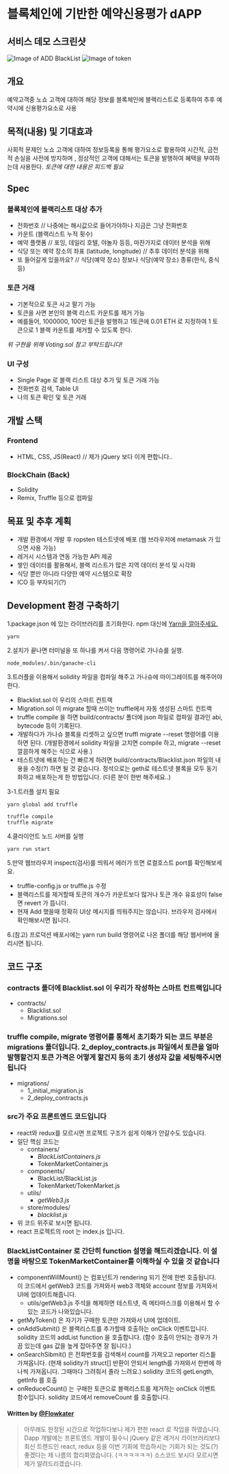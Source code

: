 # 블록체인에 기반한 예약신용평가 dAPP

## 서비스 데모 스크린샷

![Image of ADD BlackList](https://github.com/flowkater/no-show-block/blob/master/addblacklist.png)
![Image of token](https://github.com/flowkater/no-show-block/blob/master/tokenmarket.png)

## 개요

예약고객중 노쇼 고객에 대하여 해당 정보를 블록체인에 블랙리스트로 등록하여 추후 예약시에 신용평가요소로 사용

## 목적(내용) 및 기대효과

사회적 문제인 노쇼 고객에 대하여 정보등록을 통해 평가요소로 활용하여 시간적, 금전적 손실을 사전에 방지하며 , 정상적인 고객에 대해서는 토큰을 발행하여 혜택을 부여하는데 사용한다. *토큰에 대한 내용은 피드백 필요*

## Spec

### 블록체인에 블랙리스트 대상 추가

- 전화번호 // 나중에는 해시값으로 들어가야하나 지금은 그냥 전화번호
- 카운트 (블랙리스트 누적 횟수)
- 예약 플랫폼 // 포잉, 데일리 호텔, 야놀자 등등, 마찬가지로 데이터 분석을 위해
- 식당 또는 예약 장소의 좌표 (latitude, longitude) // 추후 데이터 분석을 위해
- 또 들어갈게 있을까요? // 식당(예약 장소) 정보나 식당(예약 장소) 종류(한식, 중식 등)

### 토큰 거래

- 기본적으로 토큰 사고 팔기 가능
- 토큰을 사면 본인의 블랙 리스트 카운트를 제거 가능
- 예를들어, 1000000, 100만 토큰을 발행하고 1토큰에 0.01 ETH 로 지정하여 1 토큰으로 1 블랙 카운트를 제거할 수 있도록 한다.

*위 구현을 위해 Voting.sol 참고 부탁드립니다!*

### UI 구성

- Single Page 로 블랙 리스트 대상 추가 및 토큰 거래 가능
- 전화번호 검색, Table UI
- 나의 토큰 확인 및 토큰 거래

## 개발 스택

### Frontend

- HTML, CSS, JS(React) // 제가 jQuery 보다 이게 편합니다..

### BlockChain (Back)

- Solidity
- Remix, Truffle 등으로 컴파일

## 목표 및 추후 계획

- 개발 환경에서 개발 후 ropsten 테스트넷에 배포 (웹 브라우저에 metamask 가 있으면 사용 가능)
- 레거시 시스템과 연동 가능한 API 제공
- 쌓인 데이터를 활용해서, 블랙 리스트가 많은 지역 데이터 분석 및 시각화
- 식당 뿐만 아니라 다양한 예약 시스템으로 확장
- ICO 등 부자되기(?)

## Development 환경 구축하기

1.package.json 에 있는 라이브러리를 초기화한다. npm 대신에 [Yarn을 깔아주세요.](https://yarnpkg.com/lang/en/)

```terminal
yarn
```

2.설치가 끝나면 터미널을 또 하나를 켜서 다음 명령어로 가나슈를 실행.

```terminal
node_modules/.bin/ganache-cli
```

3.트러플을 이용해서 solidity 파일을 컴파일 해주고 가나슈에 마이그레이트를 해주어야 한다.

- Blacklist.sol 이 우리의 스마트 컨트랙
- Migration.sol 이 migrate 할때 쓰이는 truffle에서 자동 생성된 스마트 컨트랙
- truffle compile 을 하면 build/contracts/ 폴더에 json 파일로 컴파일 결과인 abi, bytecode 등이 기록된다.
- 개발하다가 가나슈 블록을 리셋하고 싶으면 truffl migrate --reset 명령어를 이용하면 된다. (개발환경에서 solidity 파일을 고치면 compile 하고, migrate --reset 깔끔하게 해주는 식으로 사용.)
- 테스트넷에 배포하는 건 빠르게 하려면 build/contracts/Blacklist.json 파일의 내용을 수정(?) 하면 될 것 같습니다. 정석으로는 geth로 테스트넷 블록을 모두 동기화하고 배포하는게 한 방법입니다. (다른 분이 한번 해주세요..)

3-1.트러플 설치 필요

```terminal
yarn global add truffle
```

```terminal
truffle compile
truffle migrate
```

4.클라이언트 노드 서버를 실행

```terminal
yarn run start
```

5.만약 웹브라우저 inspect(검사)를 띄워서 에러가 뜨면 로컬호스트 port를 확인해보세요.

- truffle-config.js or truffle.js 수정
- 블랙리스트를 제거할때 토큰의 개수가 카운트보다 많거나 토큰 개수 유효성이 false 면 revert 가 뜹니다.
- 현재 Add 했을때 정확히 UI상 메시지를 띄워주지는 않습니다. 브라우저 검사에서 확인해보시면 됩니다.

6.(참고) 프로덕션 배포시에는 yarn run build 명령어로 나온 폴더를 해당 웹서버에 올리시면 됩니다.

## 코드 구조

### contracts 폴더에 Blacklist.sol 이 우리가 작성하는 스마트 컨트랙입니다

- contracts/
  - Blacklist.sol
  - Migrations.sol

### truffle compile, migrate 명령어를 통해서 초기화가 되는 코드 부분은 migrations 폴더입니다. 2_deploy_contracts.js 파일에서 토큰을 얼마 발행할건지 토큰 가격은 어떻게 할건지 등의 초기 생성자 값을 세팅해주시면 됩니다

- migrations/
  - 1_initial_migration.js
  - 2_deploy_contracts.js

### src가 주요 프론트엔드 코드입니다

- react와 redux를 모르시면 프로젝트 구조가 쉽게 이해가 안갈수도 있습니다.
- 일단 핵심 코드는
  - containers/
    - *BlackListContainers.js*
    - TokenMarketContainer.js
  - components/
    - BlackList/BlackList.js
    - TokenMarket/TokenMarket.js
  - utils/
    - *getWeb3.js*
  - store/modules/
    - *blacklist.js*
- 위 코드 위주로 보시면 됩니다.
- react 프로젝트의 root 는 index.js 입니다.

### BlackListContainer 로 간단히 function 설명을 해드리겠습니다. 이 설명을 바탕으로 TokenMarketContainer를 이해하실 수 있을 것 같습니다

- componentWillMount() 는 컴포넌트가 rendering 되기 전에 한번 호출됩니다. 이 코드에서 getWeb3 코드를 가져와서 web3 객체와 account 정보를 가져와서 UI에 업데이트해줍니다.
  - utils/getWeb3.js 주석을 해제하면 테스트넷, 즉 메타마스크를 이용해서 할 수 있는 코드가 나와있습니다.
- getMyToken() 은 자기가 구매한 토큰만 가져와서 UI에 업데이트.
- onAddSubmit() 은 블랙리스트를 추가할때 호출하는 onClick 이벤트입니다. solidity 코드의 addList function 을 호출합니다. (함수 호출이 안되는 경우가 가끔 있는데 gas 값을 높게 잡아주면 잘 됩니다.)
- onSearchSibmit() 은 전화번호를 검색해서 count를 가져오고 reporter 리스틑 가져옵니다. (현재 solidity가 struct[] 반환이 안되서 length를 가져와서 한번에 하나씩 가져옵니다. 그때마다 그려줘서 졸라 느려요.) solidity 코드의 getLength, getInfo 를 호출
- onReduceCount() 는 구매한 토큰으로 블랙리스트를 제거하는 onClick 이벤트 함수입니다. solidity 코드에서 removeCount 를 호출합니다.

#### Written by [@Flowkater](https://github.com/flowkater)

> 아무래도 한정된 시간으로 작업하다보니 제가 편한 react 로 작업을 하였습니다. Dapp 개발에는 프론트엔드 개발이 필수니 jQuery 같은 레거시 라이브러리보다 최신 트렌드인 react, redux 등을 이번 기회에 학습하시는 기회가 되는 것도(?) 좋겠다는 제 나름의 합리화였습니다. (ㅋㅋㅋㅋㅋㅋ) 소스코드 보시다 모르시면 제가 알려드리겠습니다.